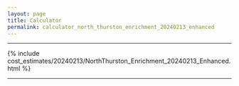 ```yaml
---
layout: page
title: Calculator
permalink: calculator_north_thurston_enrichment_20240213_enhanced
---
```


___

{% include cost_estimates/20240213/NorthThurston_Enrichment_20240213_Enhanced.html %}

___

